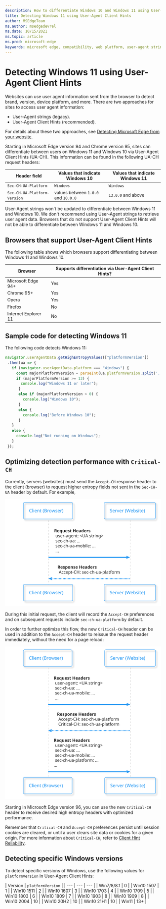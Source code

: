 ```yaml
---
description: How to differentiate Windows 10 and Windows 11 using User-Agent Client Hints
title: Detecting Windows 11 using User-Agent Client Hints
author: MSEdgeTeam
ms.author: msedgedevrel
ms.date: 10/15/2021
ms.topic: article
ms.prod: microsoft-edge
keywords: microsoft edge, compatibility, web platform, user-agent string, ua string, user-agent client hints, user agent client hints, ua client hints, ua ch, windows 11, win11, detecting windows 11, windows detection
---
```

# Detecting Windows 11 using User-Agent Client Hints

<!--
Restrict the lexicon to these forms:
User-Agent string
user agent string
User-Agent Client Hints
user agent information
-->

Websites can use user agent information sent from the browser to detect brand, version, device platform, and more. There are two approaches for sites to access user agent information:
*  User-Agent strings (legacy).
*  User-Agent Client Hints (recommended).

For details about these two approaches, see [Detecting Microsoft Edge from your website](user-agent-guidance.md).

Starting in Microsoft Edge version 94 and Chrome version 95, sites can differentiate between users on Windows 11 and Windows 10 via User-Agent Client Hints (UA-CH). This information can be found in the following UA-CH request headers:

| Header field | Values that indicate Windows 10 | Values that indicate Windows 11 |
| --- | --- | --- |
| `Sec-CH-UA-Platform` | `Windows` | `Windows` |
| `Sec-CH-UA-Platform-Version` | values between `1.0.0` and `10.0.0` | `13.0.0` and above |

User-Agent strings won't be updated to differentiate between Windows 11 and Windows 10.  We don't recommend using User-Agent strings to retrieve user agent data.  Browsers that do not support User-Agent Client Hints will not be able to differentiate between Windows 11 and Windows 10.


<!-- ====================================================================== -->
## Browsers that support User-Agent Client Hints

The following table shows which browsers support differentiating between Windows 11 and Windows 10.

| Browser | Supports differentiation via User-Agent Client Hints? |
| --- | --- |
| Microsoft Edge 94+ | Yes |
| Chrome 95+ | Yes |
| Opera | Yes |
| Firefox | No |
| Internet Explorer 11 | No |


<!-- ====================================================================== -->
## Sample code for detecting Windows 11

The following code detects Windows 11:

```javascript
navigator.userAgentData.getHighEntropyValues(["platformVersion"])
 .then(ua => {
   if (navigator.userAgentData.platform === "Windows") {
     const majorPlatformVersion = parseInt(ua.platformVersion.split('.')[0]);
     if (majorPlatformVersion >= 13) {
       console.log("Windows 11 or later");
      }
      else if (majorPlatformVersion > 0) {
        console.log("Windows 10");
      }
      else {
        console.log("Before Windows 10");
      }
   }
   else {
     console.log("Not running on Windows");
   }
 });

```


<!-- ====================================================================== -->
## Optimizing detection performance with `Critical-CH`

Currently, servers (websites) must send the `Accept-CH` response header to the client (browser) to request higher entropy fields not sent in the `Sec-CH-UA` header by default. For example,

![Requests using only Accept-CH](./acceptCH.svg)

During this initial request, the client will record the `Accept-CH` preferences and on subsequent requests include `sec-ch-ua-platform` by default. 

In order to further optimize this flow, the new `Critical-CH` header can be used in addition to the `Accept-CH` header to reissue the request header immediately, without the need for a page reload: 

![Requests using Critical-CH and Accept-CH](./criticalCH.svg)

Starting in Microsoft Edge version 96, you can use the new `Critical-CH` header to receive desired high entropy headers with optimized performance. 

Remember that `Critical-CH` and `Accept-CH` preferences persist until session cookies are cleared, or until a user clears site data or cookies for a given origin. For more information about `Critical-CH`, refer to [Client Hint Reliability](https://github.com/WICG/client-hints-infrastructure/blob/main/reliability.md).


<!-- ====================================================================== -->
## Detecting specific Windows versions

To detect specific versions of Windows, use the following values for `platformVersion` in User-Agent Client Hints:

| Version | `platformVersion` |
| --- | --- | --- |
| Win7/8/8.1 | 0 |
| Win10 1507 | 1 |
| Win10 1511 | 2 |
| Win10 1607 | 3 |
| Win10 1703 | 4 |
| Win10 1709 | 5 |
| Win10 1803 | 6 |
| Win10 1809 | 7 |
| Win10 1903 | 8 |
| Win10 1909 | 8 |
| Win10 2004 | 10 |
| Win10 20H2 | 10 |
| Win10 21H1 | 10 |
| Win11 | 13+ |
